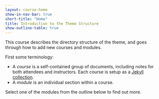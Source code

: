 ```yaml
---
layout: course-home
show-in-nav-bar: true
short-title: "Home"
title: Introduction to the Theme Structure
show-outline-table: true
---
```


This course describes the directory structure of the theme, and goes through how to add new courses and modules.

First some terminology:
- A *course* is a self-contained group of documents, including notes for both attendees and instructors. Each course is setup as a [Jekyll collection](https://jekyllrb.com/docs/collections/).
- A *module* is an individual section within a course.

Select one of the modules from the outline below to find out more.
